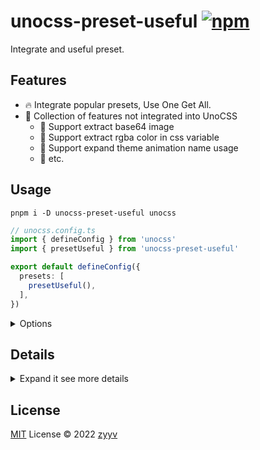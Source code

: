 # unocss-preset-useful [![npm](https://img.shields.io/npm/v/unocss-preset-useful)](https://npmjs.com/package/unocss-preset-useful)

Integrate and useful preset.

## Features
- 🔥 Integrate popular presets, Use One Get All.
- 🚀 Collection of features not integrated into UnoCSS
  - 🍥 Support extract base64 image
  - 🎨 Support extract rgba color in css variable
  - 💜 Support expand theme animation name usage
  - 🍬 etc.


## Usage
```shell
pnpm i -D unocss-preset-useful unocss
```

```ts
// unocss.config.ts
import { defineConfig } from 'unocss'
import { presetUseful } from 'unocss-preset-useful'

export default defineConfig({
  presets: [
    presetUseful(),
  ],
})
```

<details>
<summary>Options</summary><br>

```ts
export interface UsefulOptions {
  /**
   * Extract rgba color in css variable
   *
   * @default false
   */
  unColor?: boolean | string

  /**
   * Improve theme to be more useful
   *
   * - Add `animation` to theme, Expand theme animation name usage
   *
   * [ name, duration, timing-function, iteration-count ]
   *
   * @example
   *
   * ```ts
    themeAnimate: ['spin 1s linear infinite'],
   * ```
   *
   */
  theme?: UsefulTheme

  /**
   * Enable the default preset
   * Only works when `presets` is not specified
   * @default true
   */
  uno?: boolean | PresetUnoOptions

  /**
   * Enable attributify mode and the options of it
   * Only works when `presets` is not specified
   * @default false
   */
  attributify?: boolean | AttributifyOptions

  /**
   * Enable icons preset and the options of it
   * Only works when `presets` is not specified
   * @default false
   */
  icons?: boolean | IconsOptions

  /**
   * Enable webFonts preset and the options of it
   * Only works when `presets` is not specified
   * @default false
   */
  webFonts?: boolean | WebFontsOptions

  /**
  * Enable typography preset and the options of it
  * Only works when `presets` is not specified
  * @default false
  */
  typography?: boolean | TypographyOptions

  /**
   * Enable tagify preset and the options of it
   * Only works when `presets` is not specified
   * @default false
   */
  tagify?: boolean | TagifyOptions

  /**
   * Enable remToPx preset and the options of it
   * Only works when `presets` is not specified
   * @default false
   */
  remToPx?: boolean | RemToPxOptions

  /**
   * Enable scrollbar preset and the options of it
   * Only works when `presets` is not specified
   *
   * See: https://github.com/action-hong/unocss-preset-scrollbar
   *
   * @default false
   */
  scrollbar?: boolean | PresetScrollbarDefaultOption
}
```

<br></details>


## Details

<details>
<summary>Expand it see more details</summary><br>




### extractors
  
```ts
// https://github.com/unocss/unocss/pull/2485
// Support extract base64 image.
export const extractors: Extractor[] = [
  {
    name: 'unocss-preset-useful-extractor-includes-base64',
    order: 0,
    extract({ code }) {
      return [...new Set(code.split(/[\\:]?[\s'"`{}]|;(?!base64)+/g))]
    },
  },
]
```

### postprocess
  
```ts
// https://github.com/unocss/unocss/discussions/2816
// Extract rgba color in css variable.
export function postprocessWithUnColor(unColor: string): Postprocessor {
  return (util) => {
    util.entries.forEach((i) => {
      const value = i[1]
      if (typeof value === 'string') {
        const match = value.match(rgbaRE)
        if (match != null) {
          i[1] = value.replace(rgbaRE, `rgba(var(${unColor}),$2)`)
          util.entries.unshift([unColor, match[1]])
        }
      }
    })
  }
}
```

### rules
  
```ts
// Use any css variable easily.
export const rules: Rule[] = [
  [/^(.+)::(.+)$/, ([, n, v], { theme }) => {
    const color = parseColor(v, theme)
    if (color?.cssColor?.type === 'rgb' && color.cssColor.components) {
      return {
        [`--${n}`]: `${color.cssColor.components.join(',')}`,
      }
    }
    return {
      [`--${n}`]: v,
    }
  }],
]
```

### shortcuts
  
```ts
// FYI. My own shortcuts.
const _shortcuts: CustomStaticShortcuts = [
  // position
  ['pr', 'relative'],
  ['pa', 'absolute'],
  ['pf', 'fixed'],
  ['ps', 'sticky'],

  // position layout
  [['pxc', 'p-x-c'], 'pa left-1/2 -translate-x-1/2'],
  [['pyc', 'p-y-c'], 'pa top-1/2 -translate-y-1/2'],
  [['pcc', 'pc', 'p-c', 'p-c-c'], 'pxc pyc'],

  // flex layout
  [['f-c', 'fcc'], 'flex justify-center items-center'],
  [['f-c-c', 'fccc'], 'f-c flex-col'],
  [['fc', 'fxc', 'f-x-c'], 'flex justify-center'],
  [['fi', 'fyc', 'f-y-c'], 'flex items-center'],
  ['fs', 'flex justify-start'],
  ['fsc', 'flex justify-start items-center'],
  ['fse', 'flex justify-start items-end'],
  ['fe', 'flex justify-end'],
  ['fec', 'flex justify-end items-center'],
  ['fb', 'flex justify-between'],
  ['fbc', 'flex justify-between items-center'],
  ['fa', 'flex justify-around'],
  ['fac', 'flex justify-around items-center'],
  ['fw', 'flex justify-wrap'],
  ['fwr', 'flex justify-wrap-reverse'],

  // transition
  ['trans', 'transition-all-350 ease-linear'],
]
```

### index
  
```ts
// See index.test.ts `themeAnimate configuration` for usage.
export function nomarlizeTheme(theme: UsefulTheme): UsefulTheme {
  return {
    ...theme,
    animation: theme.animation ? nomarlizeAnimate(theme.animation) : undefined,
  }
}
```




<br></details>

## License

[MIT](./LICENSE) License © 2022 [zyyv](https://github.com/zyyv)
